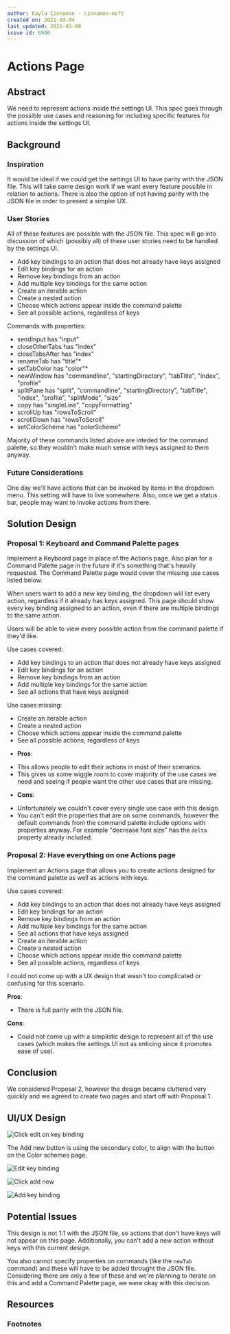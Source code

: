 ```yaml
---
author: Kayla Cinnamon - cinnamon-msft
created on: 2021-03-04
last updated: 2021-03-09
issue id: 6900
---
```


# Actions Page

## Abstract

We need to represent actions inside the settings UI. This spec goes through the possible use cases and reasoning for including specific features for actions inside the settings UI.

## Background

### Inspiration

It would be ideal if we could get the settings UI to have parity with the JSON file. This will take some design work if we want every feature possible in relation to actions. There is also the option of not having parity with the JSON file in order to present a simpler UX.

### User Stories

All of these features are possible with the JSON file. This spec will go into discussion of which (possibly all) of these user stories need to be handled by the settings UI.

- Add key bindings to an action that does not already have keys assigned
- Edit key bindings for an action
- Remove key bindings from an action
- Add multiple key bindings for the same action
- Create an iterable action
- Create a nested action
- Choose which actions appear inside the command palette
- See all possible actions, regardless of keys

Commands with properties:
- sendInput has "input"
- closeOtherTabs has "index"
- closeTabsAfter has "index"
- renameTab has "title"*
- setTabColor has "color"*
- newWindow has "commandline", "startingDirectory", "tabTitle", "index", "profile"
- splitPane has "split", "commandline", "startingDirectory", "tabTitle", "index", "profile", "splitMode", "size"
- copy has "singleLine", "copyFormatting"
- scrollUp has "rowsToScroll"
- scrollDown has "rowsToScroll"
- setColorScheme has "colorScheme"

Majority of these commands listed above are inteded for the command palette, so they wouldn't make much sense with keys assigned to them anyway.

### Future Considerations

One day we'll have actions that can be invoked by items in the dropdown menu. This setting will have to live somewhere. Also, once we get a status bar, people may want to invoke actions from there.

## Solution Design

### Proposal 1: Keyboard and Command Palette pages

Implement a Keyboard page in place of the Actions page. Also plan for a Command Palette page in the future if it's something that's heavily requested. The Command Palette page would cover the missing use cases listed below.

When users want to add a new key binding, the dropdown will list every action, regardless if it already has keys assigned. This page should show every key binding assigned to an action, even if there are multiple bindings to the same action.

Users will be able to view every possible action from the command palette if they'd like.

Use cases covered:
- Add key bindings to an action that does not already have keys assigned
- Edit key bindings for an action
- Remove key bindings from an action
- Add multiple key bindings for the same action
- See all actions that have keys assigned

Use cases missing:
- Create an iterable action
- Create a nested action
- Choose which actions appear inside the command palette
- See all possible actions, regardless of keys

* **Pros**:
- This allows people to edit their actions in most of their scenarios.
- This gives us some wiggle room to cover majority of the use cases we need and seeing if people want the other use cases that are missing.

* **Cons**:
- Unfortunately we couldn't cover every single use case with this design.
- You can't edit the properties that are on some commands, however the default commands from the command palette include options with properties anyway. For example "decrease font size" has the `delta` property already included.

### Proposal 2: Have everything on one Actions page

Implement an Actions page that allows you to create actions designed for the command palette as well as actions with keys.

Use cases covered:
- Add key bindings to an action that does not already have keys assigned
- Edit key bindings for an action
- Remove key bindings from an action
- Add multiple key bindings for the same action
- See all actions that have keys assigned
- Create an iterable action
- Create a nested action
- Choose which actions appear inside the command palette
- See all possible actions, regardless of keys

I could not come up with a UX design that wasn't too complicated or confusing for this scenario.

**Pros**:
- There is full parity with the JSON file.

**Cons**:
- Could not come up with a simplistic design to represent all of the use cases (which makes the settings UI not as enticing since it promotes ease of use).

## Conclusion

We considered Proposal 2, however the design became cluttered very quickly and we agreed to create two pages and start off with Proposal 1.

## UI/UX Design

![Click edit on key binding](./edit-click.png)

The Add new button is using the secondary color, to align with the button on the Color schemes page.

![Edit key binding](./edit-keys.png)

![Click add new](./add-click.png)

![Add key binding](./add-keys.png)

## Potential Issues

This design is not 1:1 with the JSON file, so actions that don't have keys will not appear on this page. Additionally, you can't add a new action without keys with this current design.

You also cannot specify properties on commands (like the `newTab` command) and these will have to be added throught the JSON file. Considering there are only a few of these and we're planning to iterate on this and add a Command Palette page, we were okay with this decision.

## Resources

### Footnotes
